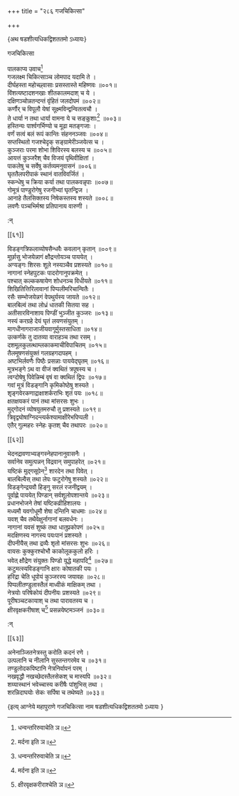 +++
title = "२८६ गजचिकित्सा"

+++

\{अथ षडशीत्यधिकद्विशततमो ऽध्यायः\}

गजचिकित्सा  
    
पालकाप्य उवाच[^१]  
गजलक्ष्म चिकित्साञ्च लोमपाद यदामि ते ।  
दीर्घहस्ता महोच्छ्वासाः प्रसस्तास्ते महिष्णवः   ॥००१॥  
विंशत्यष्टादशनखाः शीतकालमदाश् च ये   ।  
दक्षिणञ्चोन्नतन्दन्तं वृंहितं जलदोपमं   ॥००२॥  
कर्णौर् च विपूलौ येषां सूक्ष्मविन्द्वन्वितत्वचौ   ।  
ते धार्या न तथा धार्या वामना ये च सङ्कुशाः[^२]   ॥००३॥  
हस्तिन्यः पार्श्वगर्भिण्यो च मूढा मतङ्गजाः   ।  
वर्णं सत्वं बलं रूपं कान्तिः संहननञ्जवः   ॥००४॥  
सप्तस्थितो गजश्चेदृक् सङ्ग्रामेरीञ्जयेत्स च ।  
कुञ्जराः परमा शोभा शिविरस्य बलस्य च ॥००५॥  
आयत्तं कुञ्जरैश् चैव विजयं पृथिवीक्षितां   ।  
पाकलेषु च सर्वेषु कर्तव्यमनुवासनं ॥००६॥  
घृततैलपरीपाकं स्थानं वातविवर्जितं ।  
स्कन्धेषु च क्रिया कर्या तथा पालकवन्नृपाः   ॥००७॥  
गोमूत्रं पाण्डुरोगेषु रजनीभ्यां घृतन्द्विज   ।  
आनाहे तैलसिक्तस्य निषेकस्तस्य शस्यते ॥००८॥  
लवणैः पञ्चभिर्मश्रा प्रतिपानाय वारुणी ।  
    
:न्  
    
[^१]: धन्वन्तरिरुवाचेति ञ॥  
    
[^२]: मर्दना इति ञ॥  

[[६१]]
    
विडङ्गत्रिफलाव्योषसैन्धवैः कवलान् कृतान्   ॥००९॥  
मूर्छासु भोजयेन्नागं क्षौद्रन्तोयञ्च पाययेत् ।  
अग्यङ्गः शिरसः शूले नस्यञ्चैव प्रशस्यते ॥०१०॥  
नागानां स्नेहपुटकः पादरोगानुपक्रमेत् ।  
पश्चात् कल्ककषायेण शोधनञ्च विधीयते ॥०११॥  
शिखितित्तिरिलावानां पिप्पलीमरिचान्वितैः ।  
रसैः सम्भोजयेन्नगं वेपथुर्यस्य जायते ॥०१२॥  
बालबिल्वं तथा लोध्रं धातकी सितया सह ।  
अतीसारविनाशाय पिण्डीं भुञ्जीत कुञ्जरः   ॥०१३॥  
नस्यं करग्रहे देयं घृतं लयणसंयुतम् ।  
मागधीनागराजाजीयवागूर्मुस्तसाधिता ॥०१४॥  
उत्कर्णके तु दातव्या वाराहञ्च तथा रसम् ।  
दशमूलकुलत्थाम्लकाकमाचीविपाचितम् ॥०१५॥  
तैलमूषणसंयुक्तं गलग्रहगदापहम् ।  
अष्टभिर्लवणैः पिष्ठैः प्रसन्नाः पाययेद्घृतम्   ॥०१६॥  
मूत्रभङ्गे ऽथ वा वीजं क्वथितं त्रपूषस्य च   ।  
त्वग्दोषेषु पिवेन्निम्बं वृषं वा क्वथितं द्विपः   ॥०१७॥  
गवां मूत्रं विडङ्गानि कृमिकोष्ठेषु शस्यते   ।  
शृङ्गवेरकणाद्राक्षाशर्कराभिः शृतं पयः   ॥०१८॥  
क्षतक्षयकरं पानं तथा मांसरसः शुभः   ।  
मुद्गोदनं व्योषयुतमरुचौ तु प्रशस्यते ॥०१९॥  
त्रिवृद्व्योषाग्निदन्त्यर्कश्यामाक्षीरेभपिप्पली   ।  
एतैर् गुल्महरः स्नेहः कृतश् चैव तथापरः ॥०२०॥  

[[६२]]
    
भेदनद्रावणाभ्यङ्गस्नेहपानानुवासनैः ।  
सर्वानेव समुत्पन्नन् विद्रवान् समुपाहरेत् ॥०२१॥  
यष्टिकं मुद्गसूपेन[^१] शारदेन तथा पिवेत् ।  
बालबिल्वैस् तथा लेपः फटुरोगेषु शस्यते ॥०२२॥  
विडङ्गेन्द्रयवौ हिङ्गु सरलं रजनीद्वयम् ।  
पूर्वाह्णे पाययेत् पिण्डान् सर्वशूलोपशान्तये   ॥०२३॥  
प्रधानभोजने तेषां यष्टिकव्रीहिशालयः   ।  
मध्यमौ यवगोधूमौ शेषा दन्तिनि चाधमाः   ॥०२४॥  
यवश् चैव तथैवेक्षुर्नागानां बलवर्धनः ।  
नागानां यवसं शुष्कं तथा धातुप्रकोपणं   ॥०२५॥  
मदक्षिणस्य नागस्य पयःपानं प्रशस्यते ।  
दीपनीयैस् तथा द्रव्यैः शृतो मांसरसः शुभः   ॥०२६॥  
वायसः कुक्कुरश्चोभौ काकोलूककुलो हरिः ।  
भवेत् क्षौद्रेण संयुक्तः पिण्डो युद्धे महापदि[^२]   ॥०२७॥  
कटुमत्स्यविडङ्गानि क्षारः कोषातकी पयः   ।  
हरिद्रा चेति धूपोयं कुञ्जरस्य जयावहः ॥०२८॥  
पिप्पलीतण्डुलास्तैलं माध्वीकं माक्षिकम् तथा   ।  
नेत्रयोः परिषेकोयं दीपनीयः प्रशस्यते ॥०२९॥  
पूरीषञ्चटकायाश् च तथा पारावतस्य च ।  
क्षीरवृक्षकरीषाश् च[^३] प्रसन्नयेष्टमञ्जनं   ॥०३०॥  
    
:न्  
    
[^१]: मुद्ग्यूषेणेति ज॥ , ञ॥ च  
    
[^२]: मदाय हीति ञ॥  
    
[^३]: क्षीरवृक्षकरीराश्चेति ञ॥  

[[६३]]
    
अनेनाञ्जितनेत्रस्तु करोति कदनं रणे ।  
उत्पलानि च नीलानि सुस्तन्तगरमेव च ॥०३१॥  
तण्डुलोदकपिष्टानि नेत्रनिर्वापनं परम् ।  
नखवृद्धौ नखच्छेदस्तैलसेकश् च मास्यपि ॥०३२॥  
शय्यास्थानं भवेच्चास्य करीषैः पांशुभिस् तथा   ।  
शरन्निदाघयोः सेकः सर्पिषा च तथेष्यते ॥०३३॥

\{इत्य् आग्नेये महापुराणे गजचिकित्सा नाम षडशीत्यधिकद्विशततमो ऽध्यायः  }
    